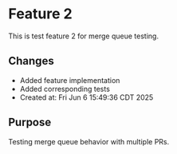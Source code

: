 # Feature 2

This is test feature 2 for merge queue testing.

## Changes
- Added feature implementation
- Added corresponding tests
- Created at: Fri Jun  6 15:49:36 CDT 2025

## Purpose
Testing merge queue behavior with multiple PRs.

